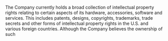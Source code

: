 The  Company  currently  holds  a  broad  collection  of  intellectual  property  rights  relating  to  certain  aspects  of  its  hardware,
accessories,  software  and  services.  This  includes  patents,  designs,  copyrights,  trademarks,  trade  secrets  and  other  forms  of
intellectual  property  rights  in  the  U.S.  and  various  foreign  countries.  Although  the  Company  believes  the  ownership  of  such